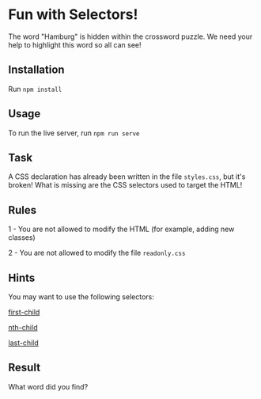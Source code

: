 # Fun with Selectors!

The word "Hamburg" is hidden within the crossword puzzle. We need your help to highlight this word so all can see!

## Installation

Run `npm install`

## Usage

To run the live server, run `npm run serve`

## Task

A CSS declaration has already been written in the file `styles.css`, but it's broken! What is missing are the CSS selectors used to target the HTML!

## Rules

1 - You are not allowed to modify the HTML (for example, adding new classes)

2 - You are not allowed to modify the file `readonly.css`

## Hints

You may want to use the following selectors:

[first-child](https://developer.mozilla.org/en-US/docs/Web/CSS/:first-child)

[nth-child](https://developer.mozilla.org/en-US/docs/Web/CSS/:nth-child)

[last-child](https://developer.mozilla.org/en-US/docs/Web/CSS/:last-child)

## Result

What word did you find?
